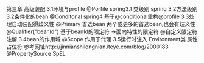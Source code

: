 第三章 高级装配
    3.1环境与profile
        @Porfile    spring3.1 类级别 spring 3.2方法级别
    3.2条件化的bean
        @Conditonal spring4
        基于@conditional重构@profile
    3.3处理自动装配得歧义性
        @Primary 首选bean 两个或更多的首选bean,也会有歧义性
        @Qualifier("beanId") 基于beanId的限定符 ->面向特性的限定符
        @自定义限定符注解
    3.4bean的作用域
        @Scope
        作用于代理
    3.5运行时注入
        Environment类
        属性占位符 参考网址http://jinnianshilongnian.iteye.com/blog/2000183
            @PropertySource
        SpEL